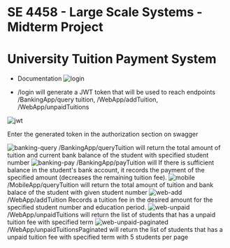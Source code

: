 # SE 4458 - Large Scale Systems - Midterm Project
# University Tuition Payment System
* Documentation
  ![login](https://github.com/gunesgultekin/4458_midterm/assets/126399958/141d1f1b-9339-4cbf-9a0a-c336e1d2354e)
- /login will generate a JWT token that will be used to reach endpoints
  /BankingApp/query tuition,
  /WebApp/addTuition,
  /WebApp/unpaidTuitions
  
![jwt](https://github.com/gunesgultekin/4458_midterm/assets/126399958/025f3f9c-ce8c-42b9-86b6-58fbc657e636)

Enter the generated token in the authorization section on swagger

![banking-query](https://github.com/gunesgultekin/4458_midterm/assets/126399958/25d75a2a-084b-4c3f-8026-68f19bf633e1)
  /BankingApp/queryTuition will return the total amount of tuition and current bank balance of the student with specified student number
![banking-pay](https://github.com/gunesgultekin/4458_midterm/assets/126399958/4ab29b89-6be0-4239-bdff-d5a3661ef0f4)
/BankingApp/payTuition will 
If there is sufficient balance in the student's bank account, it records the payment of the specified amount (decreases the remaining tuition fee).
![mobile](https://github.com/gunesgultekin/4458_midterm/assets/126399958/52e17f2c-0c37-4ce3-bc09-5c644e46e9af)
/MobileApp/queryTuition will return the total amount of tuition and bank balace of the student with given student number
![web-add](https://github.com/gunesgultekin/4458_midterm/assets/126399958/ef081dd0-a71f-4320-a611-d0823632153f)
/WebApp/addTuition Records a tuition fee in the desired amount for the specified student number and education period.
![web-unpaid](https://github.com/gunesgultekin/4458_midterm/assets/126399958/d82abfb6-2f0b-4b45-9cdc-415a29718069)
/WebApp/unpaidTuitions will return the list of students that has a unpaid tuition fee with specified term
![web-unpaid-paginated](https://github.com/gunesgultekin/4458_midterm/assets/126399958/3f17ff77-add8-4496-b981-93611782087a)
/WebApp/unpaidTuitionsPaginated will return the list of students that has a unpaid tuition fee with specified term with 5 students per page
